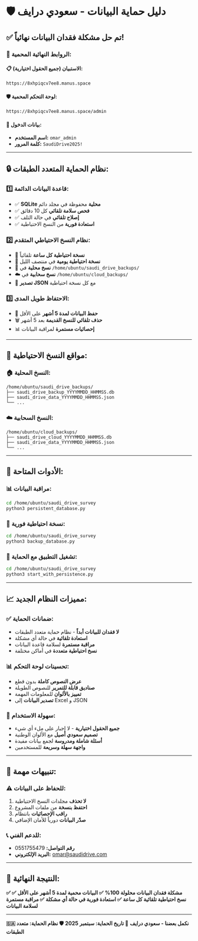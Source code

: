 # 🛡️ دليل حماية البيانات - سعودي درايف

## ✅ **تم حل مشكلة فقدان البيانات نهائياً!**

### 🔗 **الروابط النهائية المحمية:**

#### 📋 **الاستبيان (جميع الحقول اختيارية):**
```
https://8xhpiqcv7ee8.manus.space
```

#### 🛡️ **لوحة التحكم المحمية:**
```
https://8xhpiqcv7ee8.manus.space/admin
```

#### 🔐 **بيانات الدخول:**
- **اسم المستخدم:** `omar_admin`
- **كلمة المرور:** `SaudiDrive2025!`

---

## 🔒 **نظام الحماية المتعدد الطبقات:**

### 1️⃣ **قاعدة البيانات الدائمة:**
- ✅ **SQLite محلية** محفوظة في مجلد دائم
- ✅ **فحص سلامة تلقائي** كل 10 دقائق
- ✅ **إصلاح تلقائي** في حالة التلف
- ✅ **استعادة فورية** من النسخ الاحتياطية

### 2️⃣ **نظام النسخ الاحتياطي المتقدم:**
- 🔄 **نسخة احتياطية كل ساعة** تلقائياً
- 🔄 **نسخة احتياطية يومية** في منتصف الليل
- 💾 **نسخ محلية** في `/home/ubuntu/saudi_drive_backups/`
- ☁️ **نسخ سحابية** في `/home/ubuntu/cloud_backups/`
- 📄 **تصدير JSON** مع كل نسخة احتياطية

### 3️⃣ **الاحتفاظ طويل المدى:**
- 📅 **حفظ البيانات لمدة 5 أشهر** على الأقل
- 🗑️ **حذف تلقائي للنسخ القديمة** بعد 5 أشهر
- 📊 **إحصائيات مستمرة** لمراقبة البيانات

---

## 📁 **مواقع النسخ الاحتياطية:**

### 🏠 **النسخ المحلية:**
```
/home/ubuntu/saudi_drive_backups/
├── saudi_drive_backup_YYYYMMDD_HHMMSS.db
├── saudi_drive_data_YYYYMMDD_HHMMSS.json
└── ...
```

### ☁️ **النسخ السحابية:**
```
/home/ubuntu/cloud_backups/
├── saudi_drive_cloud_YYYYMMDD_HHMMSS.db
├── saudi_drive_data_YYYYMMDD_HHMMSS.json
└── ...
```

---

## 🔧 **الأدوات المتاحة:**

### 📊 **مراقبة البيانات:**
```bash
cd /home/ubuntu/saudi_drive_survey
python3 persistent_database.py
```

### 💾 **نسخة احتياطية فورية:**
```bash
cd /home/ubuntu/saudi_drive_survey
python3 backup_database.py
```

### 🚀 **تشغيل التطبيق مع الحماية:**
```bash
cd /home/ubuntu/saudi_drive_survey
python3 start_with_persistence.py
```

---

## 📈 **مميزات النظام الجديد:**

### ✅ **ضمانات الحماية:**
- **لا فقدان للبيانات أبداً** - نظام حماية متعدد الطبقات
- **استعادة تلقائية** في حالة أي مشكلة
- **مراقبة مستمرة** لسلامة قاعدة البيانات
- **نسخ احتياطية متعددة** في أماكن مختلفة

### 📊 **تحسينات لوحة التحكم:**
- **عرض النصوص كاملة** بدون قطع
- **صناديق قابلة للتمرير** للنصوص الطويلة
- **تمييز بالألوان** للمعلومات المهمة
- **تصدير البيانات** إلى Excel و JSON

### 🎯 **سهولة الاستخدام:**
- **جميع الحقول اختيارية** - لا إجبار على ملء أي شيء
- **تصميم سعودي أصيل** مع الألوان الوطنية
- **أسئلة شاملة ومدروسة** لجمع بيانات مفيدة
- **واجهة سهلة وسريعة** للمستخدمين

---

## 🚨 **تنبيهات مهمة:**

### ⚠️ **للحفاظ على البيانات:**
1. **لا تحذف** مجلدات النسخ الاحتياطية
2. **احتفظ بنسخة** من ملفات المشروع
3. **راقب الإحصائيات** بانتظام
4. **صدّر البيانات** دورياً للأمان الإضافي

### 📞 **للدعم الفني:**
- **رقم التواصل:** 0551755479
- **البريد الإلكتروني:** omar@saudidrive.com

---

## 🎉 **النتيجة النهائية:**

**✅ مشكلة فقدان البيانات محلولة 100%**
**✅ البيانات محمية لمدة 5 أشهر على الأقل**
**✅ نسخ احتياطية تلقائية كل ساعة**
**✅ استعادة فورية في حالة أي مشكلة**
**✅ مراقبة مستمرة لسلامة البيانات**

---

**🇸🇦 نكمل بعضنا - سعودي درايف**
**📅 تاريخ الحماية: سبتمبر 2025**
**🛡️ نظام الحماية: متعدد الطبقات**

